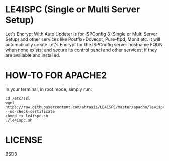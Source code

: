 # LE4ISPC (Single or Multi Server Setup)
Let's Encrypt With Auto Updater is for ISPConfig 3 (Single or Multi Server Setup) and other services like Postfix+Dovecot, Pure-ftpd, Monit etc. It will automatically create Let's Encrypt for the ISPConfig server hostname FQDN when none exists; and secure its control panel and other services; if they are available and installed.

# HOW-TO FOR APACHE2
In your terminal, in root mode, simply run:
```
cd /etc/ssl
wget https://raw.githubusercontent.com/ahrasis/LE4ISPC/master/apache/le4ispc.sh --no-check-certificate
chmod +x le4ispc.sh
./le4ispc.sh
```

# LICENSE
BSD3
